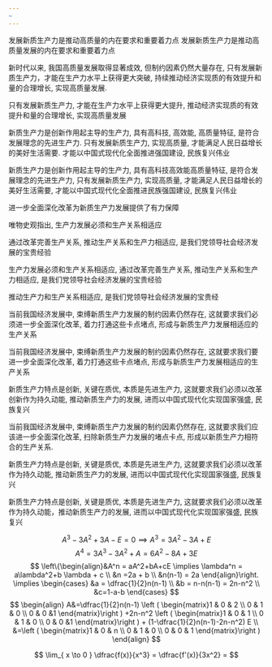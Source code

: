 ```yaml
---
~
---
```

发展新质生产力是推动高质量的内在要求和重要着力点
发展新质生产力是推动高质量发展的内在要求和重要着力点

新时代以来, 我国高质量发展取得显著成效, 但制约因素仍然大量存在, 只有发展新质生产力，才能在生产力水平上获得更大突破, 持续推动经济实现质的有效提升和量的合理增长, 实现高质量发展.

只有发展新质生产力, 才能在生产力水平上获得更大提升, 推动经济实现质的有效提升和量的合理增长, 实现高质量发展

新质生产力是创新作用起主导的生产力, 具有高科技, 高效能, 高质量特征, 是符合发展理念的先进生产力. 只有发展新质生产力, 实现高质量, 才能满足人民日益增长的美好生活需要. 才能以中国式现代化全面推进强国建设, 民族复兴伟业

新质生产力是创新作用起主导的生产力, 具有高科技高效能高质量特征, 是符合发展理念的先进生产力, 只有发展新质生产力, 实现高质量, 才能满足人民日益增长的美好生活需要, 才能以中国式现代化全面推进民族强国建设, 民族复兴伟业

进一步全面深化改革为新质生产力发展提供了有力保障

唯物史观指出, 生产力发展必须和生产关系相适应

通过改革完善生产关系, 推动生产关系和生产力相适应, 是我们党领导社会经济发展的宝贵经验

生产力发展必须和生产关系相适应, 通过改革完善生产关系, 推动生产关系和生产力相适应, 是我们党领导社会经济发展的宝贵经验

推动生产力和生产关系相适应, 是我们党领导社会经济发展的宝贵经

当前我国经济发展中, 束缚新质生产力发展的制约因素仍然存在, 这就要求我们必须进一步全面深化改革, 着力打通这些卡点堵点, 形成与新质生产力发展相适应的生产关系

当前我国经济发展中, 束缚新质生产力发展的制约因素仍然存在, 这就要求我们要进一步全面深化改革, 着力打通这些卡点堵点, 形成与新质生产力发展相适应的生产关系

新质生产力特点是创新, 关键在质优, 本质是先进生产力, 这就要求我们必须以改革创新作为持久动能, 推动新质生产力的发展, 进而以中国式现代化实现国家强盛, 民族复兴

当前我国经济发展中, 束缚新质生产力发展的制约因素仍然存在, 这就要求我们应该进一步全面深化改革, 扫除新质生产力发展的堵点卡点, 形成以新质生产力相符合的生产关系.

新质生产力特点是创新, 关键是质优, 本质是先进生产力, 这就要求我们必须以改革作为持久动能, 推动新质生产力的发展, 进而以中国式现代化实现国家强盛, 民族复兴

新质生产力特点是创新, 关键是质优, 本质是先进生产力, 这就要求我们必须以改革作为持久动能，推动新质生产力的发展, 进而以中国式现代化实现国家强盛, 民族复兴

$$
A^3-3A^2+3A-E = 0 \implies A^3 =  3A^2-3A+E
$$
$$
A^4 = 3A^3 - 3A^2 + A = 6A^2-8A+3E 
$$
$$
\left\{\begin{align}&A^n = aA^2+bA+cE \implies \lambda^n = a\lambda^2+b \lambda + c \\
&n =2a + b \\
&n(n-1) = 2a 
\end{align}\right. \implies \begin{cases}
&a = \dfrac{1}{2}n(n-1) \\
&b = n-n(n-1) = 2n-n^2 \\
&c=1-a-b 
\end{cases}
$$
$$
\begin{align}
A&=\dfrac{1}{2}n(n-1) \left ( \begin{matrix}1 & 0 & 2 \\
0 & 1 & 0 \\
0 & 0 &1
 \end{matrix}\right ) +2n-n^2 \left ( \begin{matrix}1 & 0 & 1 \\
0 & 1 & 0 \\
0 & 0 &1
 \end{matrix}\right ) + (1-\dfrac{1}{2}n(n-1)-2n-n^2) E  \\
&=\left ( \begin{matrix}1 & 0 & n \\
0 & 1 & 0 \\
0 & 0 & 1
 \end{matrix}\right )
\end{align}
$$

$$
\lim_{ x \to 0 } \dfrac{f(x)}{x^3} = \dfrac{f'(x)}{3x^2} = 
$$